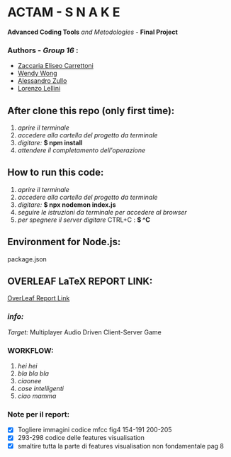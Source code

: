 # ACTAM  - S N A K E
 **Advanced Coding Tools**  _and Metodologies_ \- **Final Project**

 ### Authors \- ***Group 16*** :
- [Zaccaria Eliseo Carrettoni](https://github.com/IronZack95)
- [Wendy Wong](https://github.com/WendyWang29)
- [Alessandro Zullo](https://github.com/Alessandro199762)
- [Lorenzo Lellini](https://github.com/LorenzoLellini)

## After clone this repo (only first time):
1. _aprire il terminale_
2. _accedere alla cartella del progetto da terminale_
3. _digitare:_ **$ npm install**
4. _attendere il completamento dell'operazione_

## How to run this code:
1. _aprire il terminale_
2. _accedere alla cartella del progetto da terminale_
3. _digitare:_ **$ npx nodemon index.js**
4. _seguire le istruzioni da terminale per accedere al browser_
5. _per spegnere il server digitare_ CTRL+C : **$ ^C**

## Environment for Node.js:
package.json

## OVERLEAF LaTeX REPORT LINK:
[OverLeaf Report Link]()

### *info:*
_Target:_  Multiplayer Audio Driven Client-Server Game

### WORKFLOW:

1. _hei hei_
2. _bla bla bla_
3. _ciaonee_
4. _cose intelligenti_
5. _ciao mamma_


### Note per il report:
- [x] Togliere immagini codice mfcc fig4 154-191 200-205
- [x] 293-298 codice delle features visualisation
- [x] smaltire tutta la parte di features visualisation non fondamentale pag 8
